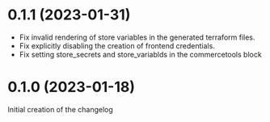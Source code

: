 # 0.1.1 (2023-01-31)
 - Fix invalid rendering of store variables in the generated terraform files.
 - Fix explicitly disabling the creation of frontend credentials.
 - Fix setting store_secrets and store_variablds in the commercetools block

# 0.1.0 (2023-01-18)
Initial creation of the changelog
